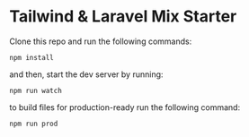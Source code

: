 # Tailwind & Laravel Mix Starter

Clone this repo and run the following commands:

```
npm install
```

and then, start the dev server by running:

```
npm run watch
```

to build files for production-ready run the following command:

```
npm run prod
```
